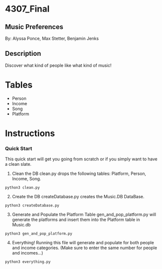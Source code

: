 # 4307_Final
## Music Preferences
By: Alyssa Ponce, Max Stetter, Benjamin Jenks

## Description
Discover what kind of people like what kind of music!

# Tables
* Person
* Income
* Song
* Platform

# Instructions

### Quick Start
This quick start will get you going from scratch or if you simply want to have a clean slate.

1. Clean the DB
clean.py drops the following tables: Platform, Person, Income, Song.

```
python3 clean.py
```

2. Create the DB
createDatabase.py creates the Music.DB DataBase.

```
python3 createDatabase.py
```

3. Generate and Populate the Platform Table
gen_and_pop_platform.py will generate the platforms and insert them into the Platform table in Music.db

```
python3 gen_and_pop_platform.py
```

4. Everything!
Running this file will generate and populate for both people and income categories. 
(Make sure to enter the same number for people and incomes...)

```
python3 everything.py
```
